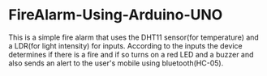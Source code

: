 # FireAlarm-Using-Arduino-UNO
This is a simple fire alarm that uses the DHT11 sensor(for temperature) and a LDR(for light intensity) for inputs. According to the inputs the device determines if there is a fire and if so turns on a red LED and a buzzer and also sends an alert to the user's mobile using bluetooth(HC-05). 
